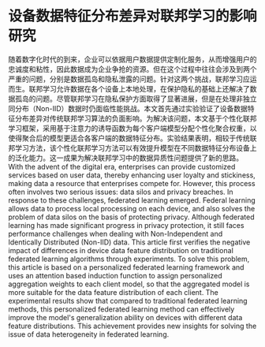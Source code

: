 # 设备数据特征分布差异对联邦学习的影响研究
随着数字化时代的到来，企业可以依据用户数据提供定制化服务，从而增强用户的忠诚度和粘性，因此数据成为企业争抢的资源。但在这个过程中往往会涉及到两个严重的问题，分别是数据孤岛和隐私泄露的问题。针对这两个挑战，联邦学习应运而生。联邦学习允许数据在各个设备上本地处理，在保护隐私的基础上还解决了数据孤岛的问题。尽管联邦学习在隐私保护方面取得了显著进展，但是在处理非独立同分布（Non-IID）数据时仍面临性能挑战。本文首先通过实验验证了设备数据特征分布差异对传统联邦学习算法的负面影响。为解决该问题，本文基于个性化联邦学习框架，采用基于注意力的诱导函数为每个客户端模型分配个性化聚合权重，以使得聚合后的模型更适合各客户端的数据特征分布。实验结果表明，相较于传统联邦学习方法，该个性化联邦学习方法可以有效提升模型在不同数据特征分布设备上的泛化能力。这一成果为解决联邦学习中的数据异质性问题提供了新的思路。   
With the advent of the digital era, enterprises can provide customized services based on user data, thereby enhancing user loyalty and stickiness, making data a resource that enterprises compete for. However, this process often involves two serious issues: data silos and privacy breaches. In response to these challenges, federated learning emerged. Federal learning allows data to process local processing on each device, and also solves the problem of data silos on the basis of protecting privacy. Although federated learning has made significant progress in privacy protection, it still faces performance challenges when dealing with Non-Independent and Identically Distributed (Non-IID) data. This article first verifies the negative impact of differences in device data feature distribution on traditional federated learning algorithms through experiments. To solve this problem, this article is based on a personalized federated learning framework and uses an attention based induction function to assign personalized aggregation weights to each client model, so that the aggregated model is more suitable for the data feature distribution of each client. The experimental results show that compared to traditional federated learning methods, this personalized federated learning method can effectively improve the model's generalization ability on devices with different data feature distributions. This achievement provides new insights for solving the issue of data heterogeneity in federated learning.
